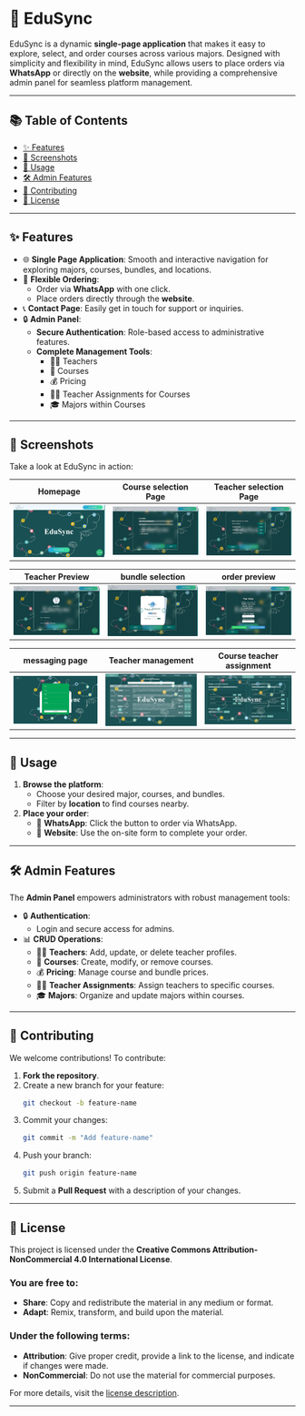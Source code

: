 # 🌟 EduSync

EduSync is a dynamic **single-page application** that makes it easy to explore, select, and order courses across various majors. Designed with simplicity and flexibility in mind, EduSync allows users to place orders via **WhatsApp** or directly on the **website**, while providing a comprehensive admin panel for seamless platform management.

---

## 📚 Table of Contents

- [✨ Features](#-features)
- [📸 Screenshots](#-screenshots)
- [🚀 Usage](#-usage)
- [🛠️ Admin Features](#️-admin-features)
- [🤝 Contributing](#-contributing)
- [📜 License](#-license)

---

## ✨ Features

- 🌐 **Single Page Application**: Smooth and interactive navigation for exploring majors, courses, bundles, and locations.
- 💬 **Flexible Ordering**:
  - Order via **WhatsApp** with one click.
  - Place orders directly through the **website**.
- 📞 **Contact Page**: Easily get in touch for support or inquiries.
- 🔒 **Admin Panel**:
  - **Secure Authentication**: Role-based access to administrative features.
  - **Complete Management Tools**:
    - 🧑‍🏫 Teachers
    - 📖 Courses
    - 💰 Pricing
    - 🧑‍🏫 Teacher Assignments for Courses
    - 🎓 Majors within Courses

---

## 📸 Screenshots

Take a look at EduSync in action:

| **Homepage**              | **Course selection Page**            | **Teacher selection Page**             |
|---------------------------|----------------------------|----------------------------|
| ![Screenshot 1](images/1.jpg) | ![Screenshot 2](images/2.jpg) | ![Screenshot 3](images/3.jpg) |

| **Teacher Preview**       | **bundle selection**     | **order preview**      |
|---------------------------|----------------------------|----------------------------|
| ![Screenshot 4](images/4.jpg) | ![Screenshot 5](images/5.jpg) | ![Screenshot 6](images/6.jpg) |

| **messaging page**       | **Teacher management**     | **Course teacher assignment**      |
|---------------------------|----------------------------|----------------------------|
| ![Screenshot 7](images/7.jpg) | ![Screenshot 8](images/8.jpg) | ![Screenshot 9](images/9.jpg) |

---

## 🚀 Usage

1. **Browse the platform**:
   - Choose your desired major, courses, and bundles.
   - Filter by **location** to find courses nearby.
2. **Place your order**:
   - 💬 **WhatsApp**: Click the button to order via WhatsApp.
   - 🛒 **Website**: Use the on-site form to complete your order.

---

## 🛠️ Admin Features

The **Admin Panel** empowers administrators with robust management tools:

- 🔒 **Authentication**:
  - Login and secure access for admins.
- 📊 **CRUD Operations**:
  - 🧑‍🏫 **Teachers**: Add, update, or delete teacher profiles.
  - 📖 **Courses**: Create, modify, or remove courses.
  - 💰 **Pricing**: Manage course and bundle prices.
  - 🧑‍🏫 **Teacher Assignments**: Assign teachers to specific courses.
  - 🎓 **Majors**: Organize and update majors within courses.

---

## 🤝 Contributing

We welcome contributions! To contribute:

1. **Fork the repository**.
2. Create a new branch for your feature:
   ```bash
   git checkout -b feature-name
   ```
3. Commit your changes:
   ```bash
   git commit -m "Add feature-name"
   ```
4. Push your branch:
   ```bash
   git push origin feature-name
   ```
5. Submit a **Pull Request** with a description of your changes.

---

## 📜 License

This project is licensed under the **Creative Commons Attribution-NonCommercial 4.0 International License**.  

### You are free to:
- **Share**: Copy and redistribute the material in any medium or format.
- **Adapt**: Remix, transform, and build upon the material.

### Under the following terms:
- **Attribution**: Give proper credit, provide a link to the license, and indicate if changes were made.
- **NonCommercial**: Do not use the material for commercial purposes.

For more details, visit the [license description](https://creativecommons.org/licenses/by-nc/4.0/).

---
